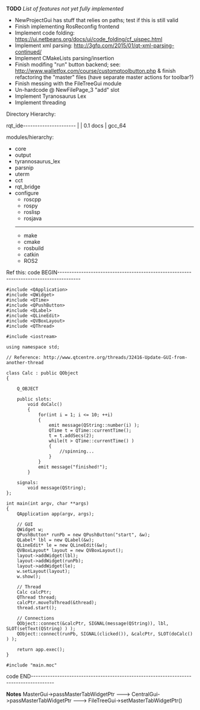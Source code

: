**TODO**
*List of features not yet fully implemented*


- NewProjectGui has stuff that relies on paths; test if this is still valid
- Finish implementing RosReconfig frontend
- Implement code folding: https://ui.netbeans.org/docs/ui/code_folding/cf_uispec.html
- Implement xml parsing: http://3gfp.com/2015/01/qt-xml-parsing-continued/
- Implement CMakeLists parsing/insertion
- Finish modifing "run" button backend; see: http://www.walletfox.com/course/customqtoolbutton.php
    & finish refactoring the "master" files (have separate master actions for toolbar?)
- Finish messing with the FileTreeGui module
- Un-hardcode @ NewFilePage_3 "add" slot
- Implement Tyranosaurus Lex
- Implement threading


Directory Hierarchy:

rqt_ide----------------------
      |         |
      0.1       docs
         |
         gcc_64




modules/hierarchy:
- core
- output
- tyrannosaurus_lex
- parsnip
- uterm
- cct
- rqt_bridge
- configure
    - roscpp
    - rospy
    - roslisp
    - rosjava
    -----------
    - make
    - cmake
    - rosbuild
    - catkin
    - ROS2




Ref this:
code BEGIN---------------------------------------------------------------------------------------
```
#include <QApplication>
#include <QWidget>
#include <QTime>
#include <QPushButton>
#include <QLabel>
#include <QLineEdit>
#include <QVBoxLayout>
#include <QThread>

#include <iostream>

using namespace std;

// Reference: http://www.qtcentre.org/threads/32416-Update-GUI-from-another-thread

class Calc : public QObject
{

    Q_OBJECT

    public slots:
        void doCalc()
        {
            for(int i = 1; i <= 10; ++i)
            {
                emit message(QString::number(i) );
                QTime t = QTime::currentTime();
                t = t.addSecs(2);
                while(t > QTime::currentTime() )
                {
                    //spinning...
                }
            }
            emit message("finished!");
        }

    signals:
        void message(QString);
};

int main(int argv, char **args)
{
    QApplication app(argv, args);

    // GUI
    QWidget w;
    QPushButton* runPb = new QPushButton("start", &w);
    QLabel* lbl = new QLabel(&w);
    QLineEdit* le = new QLineEdit(&w);
    QVBoxLayout* layout = new QVBoxLayout();
    layout->addWidget(lbl);
    layout->addWidget(runPb);
    layout->addWidget(le);
    w.setLayout(layout);
    w.show();

    // Thread
    Calc calcPtr;
    QThread thread;
    calcPtr.moveToThread(&thread);
    thread.start();

    // Connections
    QObject::connect(&calcPtr, SIGNAL(message(QString)), lbl, SLOT(setText(QString) ) );
    QObject::connect(runPb, SIGNAL(clicked()), &calcPtr, SLOT(doCalc() ) );

    return app.exec();
}

#include "main.moc"
```
code END---------------------------------------------------------------------------------------


**Notes**
MasterGui->passMasterTabWidgetPtr ---> CentralGui->passMasterTabWidgetPtr ---> FileTreeGui->setMasterTabWidgetPtr()
